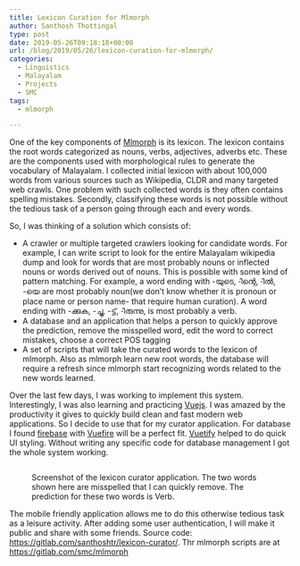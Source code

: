 ```yaml
---
title: Lexicon Curation for Mlmorph
author: Santhosh Thottingal
type: post
date: 2019-05-26T09:18:18+00:00
url: /blog/2019/05/26/lexicon-curation-for-mlmorph/
categories:
  - Linguistics
  - Malayalam
  - Projects
  - SMC
tags:
  - mlmorph

---
```

One of the key components of [Mlmorph][1] is its lexicon. The lexicon contains the root words categorized as nouns, verbs, adjectives, adverbs etc. These are the components used with morphological rules to generate the vocabulary of Malayalam. I collected initial lexicon with about 100,000 words from various sources such as Wikipedia, CLDR and many targeted web crawls. One problem with such collected words is they often contains spelling mistakes. Secondly, classifying these words is not possible without the tedious task of a person going through each and every words.

So, I was thinking of a solution which consists of:

  * A crawler or multiple targeted crawlers looking for candidate words. For example, I can write script to look for the entire Malayalam wikipedia dump and look for words that are most probably nouns or inflected nouns or words derived out of nouns. This is possible with some kind of pattern matching. For example, a word ending with -യുടെ, -ിന്റെ, -ിൽ, -യെ are most probably noun(we don&#8217;t know whether it is pronoun or place name or person name- that require human curation). A word ending with -ക്കുക, -ച്ചു, -ട്ട്, -ിരുന്നു, is most probably a verb.
  * A database and an application that helps a person to quickly approve the prediction, remove the misspelled word, edit the word to correct mistakes, choose a correct POS tagging
  * A set of scripts that will take the curated words to the lexicon of mlmorph. Also as mlmorph learn new root words, the database will require a refresh since mlmorph start recognizing words related to the new words learned.

Over the last few days, I was working to implement this system. Interestingly, I was also learning and practicing [Vuejs][2]. I was amazed by the productivity it gives to quickly build clean and fast modern web applications. So I decide to use that for my curator application. For database I found [firebase][3] with [Vuefire][4] will be a perfect fit. [Vuetify][2] helped to do quick UI styling. Without writing any specific code for database management I got the whole system working.<figure class="wp-block-image">

<img src="/wp-content/uploads/2019/05/lexicon-curator.jpg" alt="" class="wp-image-1629" /><figcaption>Screenshot of the lexicon curator application. The two words shown here are misspelled that I can quickly remove. The prediction for these two words is Verb. </figcaption></figure>

The mobile friendly application allows me to do this otherwise tedious task as a leisure activity. After adding some user authentication, I will make it public and share with some friends. Source code: https://gitlab.com/santhoshtr/lexicon-curator/. Thr mlmorph scripts are at https://gitlab.com/smc/mlmorph

 [1]: https://gitlab.com/smc/mlmorph/
 [2]: https://vuetifyjs.com
 [3]: https://console.firebase.google.com
 [4]: https://vuefire.vuejs.org/